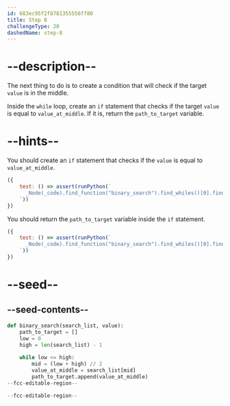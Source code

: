 ```yaml
---
id: 683ec95f2f8781355556ff80
title: Step 8
challengeType: 20
dashedName: step-8
---
```


# --description--

The next thing to do is to create a condition that will check if the target `value` is in the middle. 

Inside the `while` loop, create an `if` statement that checks if the target `value` is equal to `value_at_middle`. If it is, return the `path_to_target` variable.

# --hints--

You should create an `if` statement that checks if the `value` is equal to `value_at_middle`.

```js
({
    test: () => assert(runPython(`
      _Node(_code).find_function("binary_search").find_whiles()[0].find_body().find_ifs()[0].find_conditions()[0].is_equivalent("value == value_at_middle")
    `))
})
```

You should return the `path_to_target` variable inside the `if` statement.

```js
({
    test: () => assert(runPython(`
      _Node(_code).find_function("binary_search").find_whiles()[0].find_body().find_ifs()[0].find_body().is_equivalent("return path_to_target")
    `))
})
```

# --seed--

## --seed-contents--

```py
def binary_search(search_list, value):
    path_to_target = []
    low = 0
    high = len(search_list) - 1
    
    while low <= high:
        mid = (low + high) // 2
        value_at_middle = search_list[mid]
        path_to_target.append(value_at_middle)
--fcc-editable-region--

--fcc-editable-region--
```
